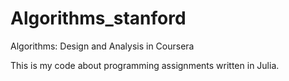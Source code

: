 # Algorithms_stanford
Algorithms: Design and Analysis in Coursera

This is my code about programming assignments written in Julia.

